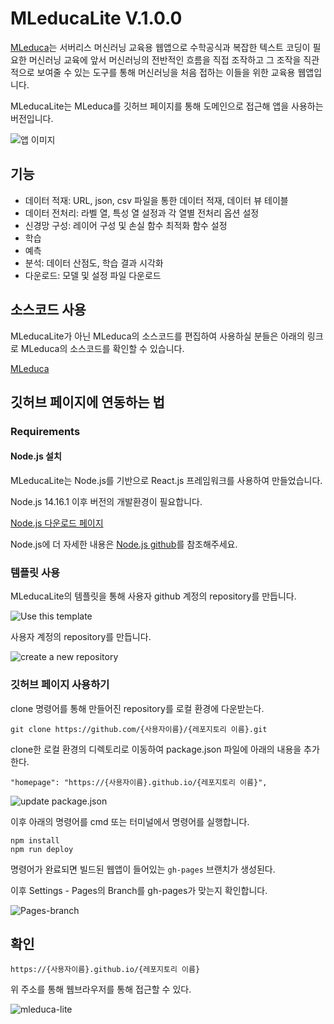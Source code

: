 # MLeducaLite V.1.0.0

[MLeduca](https://github.com/moongni/MLeduca)는 서버리스 머신러닝 교육용 웹앱으로 수학공식과 복잡한 텍스트 코딩이 필요한 머신러닝 교육에 앞서 머신러닝의 전반적인 흐름을 직접 조작하고 그 조작을 직관적으로 보여줄 수 있는 도구를 통해 머신러닝을 처음 접하는 이들을 위한 교육용 웹앱입니다. 

MLeducaLite는 MLeduca를 깃허브 페이지를 통해 도메인으로 접근해 앱을 사용하는 버전입니다.

![앱 이미지](https://user-images.githubusercontent.com/88421322/207049366-fb5f7cf2-314a-48e1-9cf4-7059c2b260d6.png)

## 기능

- 데이터 적재: URL, json, csv 파일을 통한 데이터 적재, 데이터 뷰 테이블
- 데이터 전처리: 라벨 열, 특성 열 설정과 각 열별 전처리 옵션 설정
- 신경망 구성: 레이어 구성 및 손실 함수 최적화 함수 설정
- 학습
- 예측
- 분석: 데이터 산점도, 학습 결과 시각화
- 다운로드: 모델 및 설정 파일 다운로드 

## 소스코드 사용

MLeducaLite가 아닌 MLeduca의 소스코드를 편집하여 사용하실 분들은 아래의 링크로 MLeduca의 소스코드를 확인할 수 있습니다.

[MLeduca](https://github.com/moongni/MLeduca)

## 깃허브 페이지에 연동하는 법

### Requirements

#### Node.js 설치
MLeducaLite는 Node.js를 기반으로 React.js 프레임워크를 사용하여 만들었습니다.

Node.js 14.16.1 이후 버전의 개발환경이 필요합니다.

[Node.js 다운로드 페이지](https://nodejs.org/en/download/)

Node.js에 더 자세한 내용은 [Node.js github](https://github.com/nodejs/node)를 참조해주세요.

### 템플릿 사용

MLeducaLite의 템플릿을 통해 사용자 github 계정의 repository를 만듭니다.

![Use this template](https://user-images.githubusercontent.com/88421322/207036943-f1a4d690-ab76-4aeb-b9ab-e734ec8eb2c4.png)

사용자 계정의 repository를 만듭니다.

![create a new repository](https://user-images.githubusercontent.com/88421322/207042808-19f2b788-7ab1-4109-8434-24f543ba8d73.png)

### 깃허브 페이지 사용하기

clone 명령어를 통해 만들어진 repository를 로컬 환경에 다운받는다.

```
git clone https://github.com/{사용자이름}/{레포지토리 이름}.git
```

clone한 로컬 환경의 디렉토리로 이동하여 package.json 파일에 아래의 내용을 추가한다.

```
"homepage": "https://{사용자이름}.github.io/{레포지토리 이름}",
```
![update package.json](https://user-images.githubusercontent.com/88421322/207045679-6f2a2a90-e1c4-4475-b00c-95e28ef4009e.png)

이후 아래의 명령어를 cmd 또는 터미널에서 명령어를 실행합니다.

```
npm install
npm run deploy
```

명령어가 완료되면 빌드된 웹앱이 들어있는 `gh-pages` 브랜치가 생성된다.

이후 Settings - Pages의 Branch를 gh-pages가 맞는지 확인합니다.

![Pages-branch](https://user-images.githubusercontent.com/88421322/207047768-f720c1e1-2b94-4509-acc8-4847953d8b5b.png)

## 확인

```
https://{사용자이름}.github.io/{레포지토리 이름}
```

위 주소를 통해 웹브라우저를 통해 접근할 수 있다. 

![mleduca-lite](https://user-images.githubusercontent.com/88421322/207048303-783e17c4-a4b0-4613-a5b2-545ebb2fde42.png)
